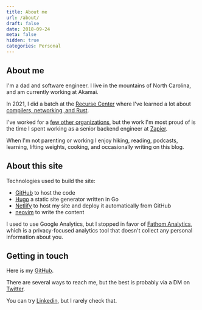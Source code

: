 ```yaml
---
title: About me
url: /about/
draft: false
date: 2018-09-24
meta: false
hidden: true
categories: Personal
---
```


## About me

I'm a dad and software engineer. I live in the mountains of North Carolina, and am currently working at Akamai.

In 2021, I did a batch at the [Recurse Center](https://www.recurse.com/) where I've learned a lot about [compilers, networking, and Rust](/categories/recurse-center-2021/).

I've worked for a [few other organizations](https://www.linkedin.com/in/ptmalmgren/), but the work I'm most proud of is the time I spent working as a senior backend engineer at [Zapier](https://zapier.com).

When I'm not parenting or working I enjoy hiking, reading, podcasts, learning, lifting weights, cooking, and occasionally writing on this blog.

## About this site

Technologies used to build the site:

- [GitHub](https://github.com/pmalmgren/petermalmgren.com) to host the code
- [Hugo](https://gohugo.io/) a static site generator written in Go
- [Netlify](https://www.netlify.com/) to host my site and deploy it automatically from GitHub
- [neovim](https://neovim.org) to write the content

I used to use Google Analytics, but I stopped in favor of [Fathom Analytics](https://usefathom.com/), which is a privacy-focused analytics tool that doesn't collect any personal information about you.


## Getting in touch

Here is my [GitHub](https://github.com/pmalmgren).

There are several ways to reach me, but the best is probably via a DM on [Twitter](https://twitter.com/ptmalmgren).

You can try [Linkedin](https://www.linkedin.com/in/ptmalmgren/), but I rarely check that.
